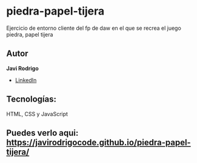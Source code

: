 # piedra-papel-tijera
Ejercicio de entorno cliente del fp de daw en el que se recrea el juego piedra, papel tijera
## Autor 
**Javi Rodrigo**

* [LinkedIn](http://www.linkedin.com/in/javirodrigocode/)
## Tecnologías:
HTML, CSS y JavaScript
## Puedes verlo aqui: https://javirodrigocode.github.io/piedra-papel-tijera/
